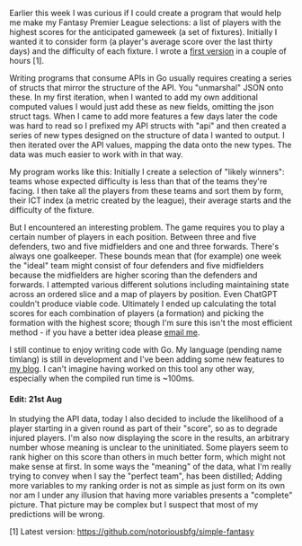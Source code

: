 Earlier this week I was curious if I could create a program that would help me make my Fantasy Premier League selections: a list of players with the highest scores for the anticipated gameweek (a set of fixtures). Initially I wanted it to consider form (a player's average score over the last thirty days) and the difficulty of each fixture. I wrote a [first version](https://github.com/notoriousbfg/simple-fantasy/tree/bf15b3ae433a0a8ebe330b5661adb09bc9ab2c37) in a couple of hours [1].

Writing programs that consume APIs in Go usually requires creating a series of structs that mirror the structure of the API. You "unmarshal" JSON onto these. In my first iteration, when I wanted to add my own additional computed values I would just add these as new fields, omitting the json struct tags. When I came to add more features a few days later the code was hard to read so I prefixed my API structs with "api" and then created a series of new types designed on the structure of data I wanted to output. I then iterated over the API values, mapping the data onto the new types. The data was much easier to work with in that way.

My program works like this: Initially I create a selection of "likely winners": teams whose expected difficulty is less than that of the teams they're facing. I then take all the players from these teams and sort them by form, their ICT index (a metric created by the league), their average starts and the difficulty of the fixture. 

But I encountered an interesting problem. The game requires you to play a certain number of players in each position. Between three and five defenders, two and five midfielders and one and three forwards. There's always one goalkeeper. These bounds mean that (for example) one week the "ideal" team might consist of four defenders and five midfielders because the midfielders are higher scoring than the defenders and forwards. I attempted various different solutions including maintaining state across an ordered slice and a map of players by position. Even ChatGPT couldn't produce viable code. Ultimately I ended up calculating the total scores for each combination of players (a formation) and picking the formation with the highest score; though I'm sure this isn't the most efficient method - if you have a better idea please [email me](mailto:timmakesthings@gmail.com).

I still continue to enjoy writing code with Go. My language (pending name timlang) is still in development and I've been adding some new features to [my blog](https://github.com/notoriousbfg/notoriousbfg.github.io). I can't imagine having worked on this tool any other way, especially when the compiled run time is ~100ms.

#### Edit: 21st Aug
In studying the API data, today I also decided to include the likelihood of a player starting in a given round as part of their "score", so as to degrade injured players. I'm also now displaying the score in the results, an arbitrary number whose meaning is unclear to the uninitiated. Some players seem to rank higher on this score than others in much better form, which might not make sense at first. In some ways the "meaning" of the data, what I'm really trying to convey when I say the "perfect team", has been distilled; Adding more variables to my ranking order is not as simple as just form on its own nor am I under any illusion that having more variables presents a "complete" picture. That picture may be complex but I suspect that most of my predictions will be wrong.

[1] Latest version: https://github.com/notoriousbfg/simple-fantasy